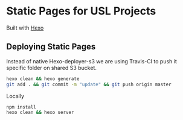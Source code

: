 # Static Pages for USL Projects
Built with [Hexo](https://hexo.io/)

## Deploying Static Pages
Instead of native Hexo-deployer-s3 we are using Travis-CI to push it specific folder on shared S3 bucket.

```sh
hexo clean && hexo generate
git add . && git commit -m "update" && git push origin master
```

Locally

```sh
npm install
hexo clean && hexo server
```